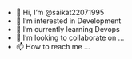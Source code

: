 - 👋 Hi, I’m @saikat22071995
- 👀 I’m interested in Development
- 🌱 I’m currently learning Devops
- 💞️ I’m looking to collaborate on ...
- 📫 How to reach me ...

<!---
saikat22071995/saikat22071995 is a ✨ special ✨ repository because its `README.md` (this file) appears on your GitHub profile.
You can click the Preview link to take a look at your changes.
--->
